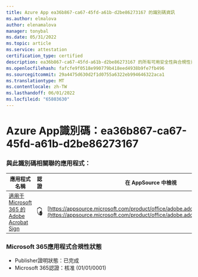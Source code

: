 ```yaml
---
title: Azure App ea36b867-ca67-45fd-a61b-d2be86273167 的識別碼資訊
ms.author: elmalova
author: elenamalova
manager: tonybal
ms.date: 05/31/2022
ms.topic: article
ms.service: attestation
certification_type: certified
description: ea36b867-ca67-45fd-a61b-d2be86273167 的所有可用安全性與合規性資訊。
ms.openlocfilehash: fafcfe9f0518e990779b418eed4938b9fe7fb496
ms.sourcegitcommit: 29a4475d630d2f1d0755a6322eb994646322aca1
ms.translationtype: MT
ms.contentlocale: zh-TW
ms.lasthandoff: 06/01/2022
ms.locfileid: "65803630"
---
```

# <a name="azure-app-id-ea36b867-ca67-45fd-a61b-d2be86273167"></a>Azure App識別碼：ea36b867-ca67-45fd-a61b-d2be86273167


### <a name="apps-associated-with-this-id"></a>與此識別碼相關聯的應用程式：
| **應用程式名稱** | **認證** | **在 AppSource 中檢視** |
|--------------|---------------|-----------------------|
| [適用于 Microsoft 365 的 Adobe Acrobat Sign](../forward/adobe.adobe_sign_msft_saas_offer.md) | <img alt="Certified application badge" src="../media/certified-badge.png" height="25" width="25" /> | [https://appsource.microsoft.com/product/office/adobe.adobe_sign_msft_saas_offer](https://appsource.microsoft.com/product/office/adobe.adobe_sign_msft_saas_offer) |

### <a name="microsoft-365-app-compliance-status"></a>Microsoft 365應用程式合規性狀態
- Publisher證明狀態：已完成
- Microsoft 365認證：核准 (01/01/0001) 
